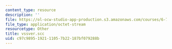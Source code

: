 ```yaml
---
content_type: resource
description: ''
file: https://ol-ocw-studio-app-production.s3.amazonaws.com/courses/6-720j-integrated-microelectronic-devices-spring-2007/c97c9895192111057b22187bf079288b_vssver.scc
file_type: application/octet-stream
resourcetype: Other
title: vssver.scc
uid: c97c9895-1921-1105-7b22-187bf079288b
---
```

